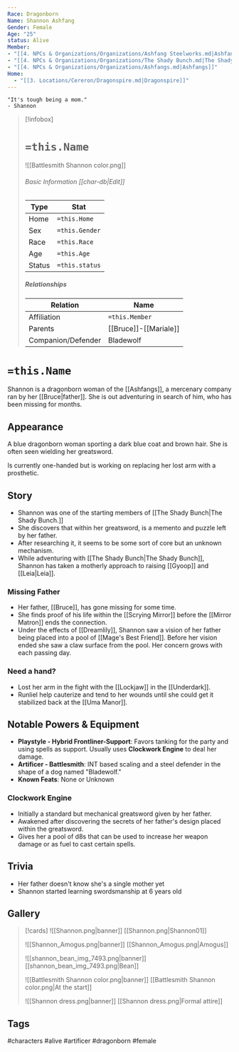 ```yaml
---
Race: Dragonborn
Name: Shannon Ashfang
Gender: Female
Age: "25"
status: Alive
Member: 
- "[[4. NPCs & Organizations/Organizations/Ashfang Steelworks.md|Ashfang Steelworks]]"
- "[[4. NPCs & Organizations/Organizations/The Shady Bunch.md|The Shady Bunch]]"
- "[[4. NPCs & Organizations/Organizations/Ashfangs.md|Ashfangs]]"
Home:
  - "[[3. Locations/Cereron/Dragonspire.md|Dragonspire]]"
---
```


	"It's tough being a mom." 
	- Shannon

> [!infobox]
> # `=this.Name`
> ![[Battlesmith Shannon color.png]]
> ###### Basic Information [[char-db|Edit]]
> | Type | Stat |
> | ---- | ---- |
> | Home | `=this.Home` |
> | Sex | `=this.Gender` |
> | Race | `=this.Race` |
> | Age | `=this.Age` |
> | Status | `=this.status` |
> ##### Relationships
> | Relation | Name |
> | ---- | ---- |
> | Affiliation | `=this.Member` |
> | Parents | [[Bruce]]-[[Mariale]]|
> |Companion/Defender|Bladewolf|

# `=this.Name`
Shannon is a dragonborn woman of the [[Ashfangs]], a mercenary company ran by her [[Bruce|father]]. She is out adventuring in search of him, who has been missing for months.

## Appearance
A blue dragonborn woman sporting a dark blue coat and brown hair. She is often seen wielding her greatsword. 

Is currently one-handed but is working on replacing her lost arm with a prosthetic.

## Story
- Shannon was one of the starting members of [[The Shady Bunch|The Shady Bunch.]]
- She discovers that within her greatsword, is a memento and puzzle left by her father.
- After researching it, it seems to be some sort of core but an unknown mechanism.
- While adventuring with [[The Shady Bunch|The Shady Bunch]], Shannon has taken a motherly approach to raising [[Gyoop]] and [[Leia|Leia]].

### Missing Father
- Her father, [[Bruce]], has gone missing for some time.
- She finds proof of his life within the [[Scrying Mirror]] before the [[Mirror Matron]] ends the connection.
- Under the effects of [[Dreamlily]], Shannon saw a vision of her father being placed into a pool of [[Mage's Best Friend]]. Before her vision ended she saw a claw surface from the pool. Her concern grows with each passing day.

### Need a hand?
- Lost her arm in the fight with the [[Lockjaw]] in the [[Underdark]].
- Runliel help cauterize and tend to her wounds until she could get it stabilized back at the [[Uma Manor]].
## Notable Powers & Equipment
- **Playstyle - Hybrid Frontliner-Support**: Favors tanking for the party and using spells as support. Usually uses **Clockwork Engine** to deal her damage.
- **Artificer - Battlesmith**: INT based scaling and a steel defender in the shape of a dog named "Bladewolf."
- **Known Feats**: None or Unknown

### Clockwork Engine
- Initially a standard but mechanical greatsword given by her father.
- Awakened after discovering the secrets of her father's design placed within the greatsword.
- Gives her a pool of d8s that can be used to increase her weapon damage or as fuel to cast certain spells.

## Trivia
- Her father doesn't know she's a single mother yet
- Shannon started learning swordsmanship at 6 years old

## Gallery
>[!cards]
>![[Shannon.png|banner]]
>[[Shannon.png|Shannon01]]
>
>![[Shannon_Amogus.png|banner]]
>[[Shannon_Amogus.png|Amogus]]
>
>![[shannon_bean_img_7493.png|banner]]
>[[shannon_bean_img_7493.png|Bean]]
>
>![[Battlesmith Shannon color.png|banner]]
>[[Battlesmith Shannon color.png|At the start]]
>
>![[Shannon dress.png|banner]]
>[[Shannon dress.png|Formal attire]]
>

## Tags
#characters #alive #artificer #dragonborn #female 